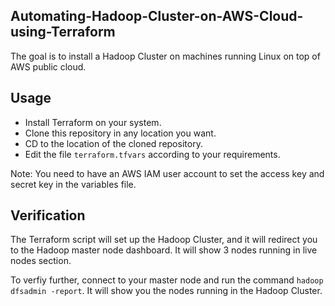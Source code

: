 ## Automating-Hadoop-Cluster-on-AWS-Cloud-using-Terraform

The goal is to install a Hadoop Cluster on machines running Linux on top of AWS public cloud.

## Usage

- Install Terraform on your system.
- Clone this repository in any location you want.
- CD to the location of the cloned repository.
- Edit the file ``terraform.tfvars`` according to your requirements.

Note: You need to have an AWS IAM user account to set the access key and secret key in the variables file.

## Verification

The Terraform script will set up the Hadoop Cluster, and it will redirect you to the Hadoop master node dashboard. It will show 3 nodes running in live nodes section. 

To verfiy further, connect to your master node and run the command ``hadoop dfsadmin -report``. It will show you the nodes running in the Hadoop Cluster.
